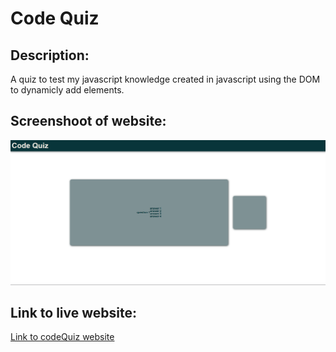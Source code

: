 # Code Quiz


## Description:

A quiz to test my javascript knowledge created in javascript using the DOM to dynamicly add elements.


## Screenshoot of website:


![Code Quiz page.](./assets/images/codeQuiz.png)




## Link to live website:

[Link to codeQuiz website](https://richardthopkins.github.io/Code-Quiz/)

